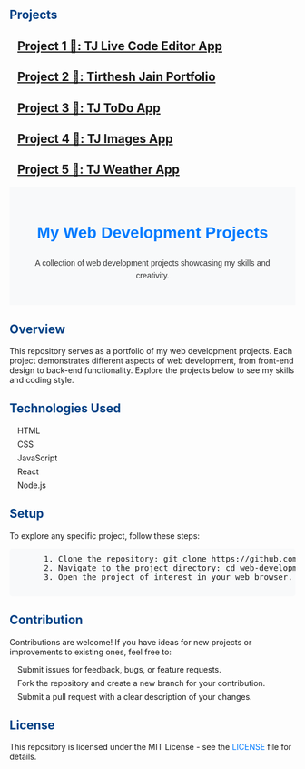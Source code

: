 <body>
  <section id="projects">
    <h2 style="color: #004085;">Projects</h2>
    <ul style="list-style-type: none; padding: 0; margin-left: 1em;">
<h2><li style="margin-bottom: 0.5em;">
<a href="https://tjcode.netlify.app/">Project 1 🔗: TJ Live Code Editor App</li></a></h2>
<h2><li style="margin-bottom: 0.5em;">
<a href="https://tirtheshjain.netlify.app/">Project 2 🔗: Tirthesh Jain Portfolio</li></a></h2>
<h2><li style="margin-bottom: 0.5em;">
<a href="https://tjtodo.netlify.app/">Project 3 🔗: TJ ToDo App</li></a></h2>
<h2><li style="margin-bottom: 0.5em;">
<a href="https://tjimages.netlify.app/">Project 4 🔗: TJ Images App</li></a></h2>
<h2><li style="margin-bottom: 0.5em;">
<a href="https://tjweather.netlify.app/">Project 5 🔗: TJ Weather App</li></a></h2>
    </ul>
  </section>


  <header style="font-family: 'Arial', sans-serif; line-height: 1.6; color: #333; max-width: 800px; margin: 0 auto; padding: 20px; background-color: #f8f9fa;">
    <h1 style="color: #007bff;">My Web Development Projects</h1>
    <p style="margin-bottom: 1.5em;">A collection of web development projects showcasing my skills and creativity.</p>
  </header>


  <section id="overview">
    <h2 style="color: #004085;">Overview</h2>
    <p>
      This repository serves as a portfolio of my web development projects. Each project demonstrates different aspects of web development, from front-end design to back-end functionality. Explore the projects below to see my skills and coding style.
    </p>
  </section>


  <section id="technologies">
    <h2 style="color: #004085;">Technologies Used</h2>
    <ul style="list-style-type: none; padding: 0; margin-left: 1em;">
      <!-- List the technologies used in your projects -->
      <li style="margin-bottom: 0.5em;">HTML</li>
      <li style="margin-bottom: 0.5em;">CSS</li>
      <li style="margin-bottom: 0.5em;">JavaScript</li>
      <li style="margin-bottom: 0.5em;">React</li>
      <li style="margin-bottom: 0.5em;">Node.js</li>
    </ul>
  </section>

  <section id="setup">
    <h2 style="color: #004085;">Setup</h2>
    <p>
      To explore any specific project, follow these steps:
    </p>
    <pre style="background-color: #f8f9fa; padding: 10px; border-radius: 5px;">
      1. Clone the repository: git clone https://github.com/your-username/web-development-projects.git
      2. Navigate to the project directory: cd web-development-projects
      3. Open the project of interest in your web browser.
    </pre>
  </section>

  <section id="contribution">
    <h2 style="color: #004085;">Contribution</h2>
    <p>
      Contributions are welcome! If you have ideas for new projects or improvements to existing ones, feel free to:
    </p>
    <ul style="list-style-type: none; padding: 0; margin-left: 1em;">
      <li style="margin-bottom: 0.5em;">Submit issues for feedback, bugs, or feature requests.</li>
      <li style="margin-bottom: 0.5em;">Fork the repository and create a new branch for your contribution.</li>
      <li style="margin-bottom: 0.5em;">Submit a pull request with a clear description of your changes.</li>
    </ul>
  </section>

  <section id="license">
    <h2 style="color: #004085;">License</h2>
    <p>
      This repository is licensed under the MIT License - see the <a href="LICENSE" style="text-decoration: none; color: #007bff;">LICENSE</a> file for details.
    </p>
  </section>

</body>
</html>
